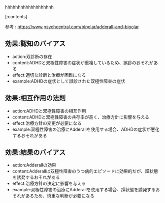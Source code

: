 

hhhhhhhhhhhhhhhhhhh
    
[:contents]

参考 : https://www.psychcentral.com/bipolar/adderall-and-bipolar

## 効果:認知のバイアス
- action:双診断の存在
- content:ADHDと双極性障害の症状が重複しているため、誤診のおそれがある
- effect:適切な診断と治療が困難になる
- example:ADHDの症状として誤診された双極性障害の症状

## 効果:相互作用の法則
- action:ADHDと双極性障害の相互作用
- content:ADHDと双極性障害の共存率が高く、治療方針に影響を与える
- effect:治療方針の変更が必要になる
- example:双極性障害の治療にAdderallを使用する場合、ADHDの症状が悪化するおそれがある

## 効果:結果のバイアス
- action:Adderallの効果
- content:Adderallは双極性障害のうつ病的エピソードに効果的だが、躁状態を誘発するおそれがある
- effect:治療方針の決定に影響を与える
- example:双極性障害の治療にAdderallを使用する場合、躁状態を誘発するおそれがあるため、慎重な判断が必要になる

    